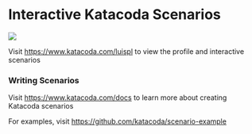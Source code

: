 # Interactive Katacoda Scenarios

[![](http://shields.katacoda.com/katacoda/luispl/count.svg)](https://www.katacoda.com/luispl "Get your profile on Katacoda.com")

Visit https://www.katacoda.com/luispl to view the profile and interactive scenarios

### Writing Scenarios
Visit https://www.katacoda.com/docs to learn more about creating Katacoda scenarios

For examples, visit https://github.com/katacoda/scenario-example
